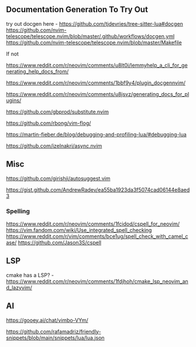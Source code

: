 ## Documentation Generation To Try Out
try out docgen here - https://github.com/tjdevries/tree-sitter-lua#docgen
https://github.com/nvim-telescope/telescope.nvim/blob/master/.github/workflows/docgen.yml
https://github.com/nvim-telescope/telescope.nvim/blob/master/Makefile


If not

https://www.reddit.com/r/neovim/comments/u8lt0i/lemmyhelp_a_cli_for_generating_help_docs_from/

https://www.reddit.com/r/neovim/comments/1bbf9y4/plugin_docgennvim/

https://www.reddit.com/r/neovim/comments/u8jsvz/generating_docs_for_plugins/






https://github.com/gbprod/substitute.nvim

https://github.com/rbong/vim-flog/





https://martin-fieber.de/blog/debugging-and-profiling-lua/#debugging-lua

https://github.com/izelnakri/async.nvim






## Misc
https://github.com/girishji/autosuggest.vim

https://gist.github.com/AndrewRadev/ea55ba1923da3f5074cad06144e8aed3


### Spelling
https://www.reddit.com/r/neovim/comments/1fcidod/cspell_for_neovim/
https://vim.fandom.com/wiki/Use_integrated_spell_checking
https://www.reddit.com/r/vim/comments/bce1ug/spell_check_with_camel_case/
https://github.com/Jason3S/cspell


## LSP
cmake has a LSP? - https://www.reddit.com/r/neovim/comments/1fdjhoh/cmake_lsp_neovim_and_lazyvim/



## AI
https://gooey.ai/chat/vimbo-VYm/

https://github.com/rafamadriz/friendly-snippets/blob/main/snippets/lua/lua.json
